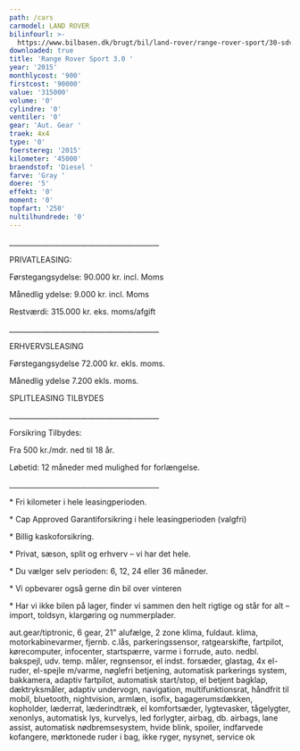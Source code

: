 ```yaml
---
path: /cars
carmodel: LAND ROVER
bilinfourl: >-
  https://www.bilbasen.dk/brugt/bil/land-rover/range-rover-sport/30-sdv6-hse-dynamic-aut-5d/3728406
downloaded: true
title: 'Range Rover Sport 3.0 '
year: '2015'
monthlycost: '900'
firstcost: '90000'
value: '315000'
volume: '0'
cylindre: '0'
ventiler: '0'
gear: 'Aut. Gear '
traek: 4x4
type: '0'
foerstereg: '2015'
kilometer: '45000'
braendstof: 'Diesel '
farve: 'Gray '
doere: '5'
effekt: '0'
moment: '0'
topfart: '250'
nultilhundrede: '0'
---
```

\_\_\_\_\_\_\_\_\_\_\_\_\_\_\_\_\_\_\_\_\_\_\_\_\_\_\_\_\_\_\_\_\_\_\_\_\_\_\_\_\_\_

PRIVATLEASING:

Førstegangsydelse: 90.000 kr. incl. Moms

Månedlig ydelse: 9.000 kr. incl. Moms

Restværdi: 315.000 kr. eks. moms/afgift

\_\_\_\_\_\_\_\_\_\_\_\_\_\_\_\_\_\_\_\_\_\_\_\_\_\_\_\_\_\_\_\_\_\_\_\_\_\_\_\_\_\_

ERHVERVSLEASING

Førstegangsydelse 72.000 kr. ekls. moms.

Månedlig ydelse 7.200 ekls. moms.

SPLITLEASING TILBYDES

\_\_\_\_\_\_\_\_\_\_\_\_\_\_\_\_\_\_\_\_\_\_\_\_\_\_\_\_\_\_\_\_\_\_\_\_\_\_\_\_\_\_

Forsikring Tilbydes:

Fra 500 kr./mdr. ned til 18 år.

Løbetid: 12 måneder med mulighed for forlængelse.

\_\_\_\_\_\_\_\_\_\_\_\_\_\_\_\_\_\_\_\_\_\_\_\_\_\_\_\_\_\_\_\_\_\_\_\_\_\_\_\_\_\_

\* Fri kilometer i hele leasingperioden.

\* Cap Approved Garantiforsikring i hele leasingperioden (valgfri)

\* Billig kaskoforsikring.

\* Privat, sæson, split og erhverv – vi har det hele.

\* Du vælger selv perioden: 6, 12, 24 eller 36 måneder.

\* Vi opbevarer også gerne din bil over vinteren

\* Har vi ikke bilen på lager, finder vi sammen den helt rigtige og står for alt – import, toldsyn, klargøring og nummerplader.

aut.gear/tiptronic, 6 gear, 21" alufælge, 2 zone klima, fuldaut. klima, motorkabinevarmer, fjernb. c.lås, parkeringssensor, ratgearskifte, fartpilot, kørecomputer, infocenter, startspærre, varme i forrude, auto. nedbl. bakspejl, udv. temp. måler, regnsensor, el indst. forsæder, glastag, 4x el-ruder, el-spejle m/varme, nøglefri betjening, automatisk parkerings system, bakkamera, adaptiv fartpilot, automatisk start/stop, el betjent bagklap, dæktryksmåler, adaptiv undervogn, navigation, multifunktionsrat, håndfrit til mobil, bluetooth, nightvision, armlæn, isofix, bagagerumsdækken, kopholder, læderrat, læderindtræk, el komfortsæder, lygtevasker, tågelygter, xenonlys, automatisk lys, kurvelys, led forlygter, airbag, db. airbags, lane assist, automatisk nødbremsesystem, hvide blink, spoiler, indfarvede kofangere, mørktonede ruder i bag, ikke ryger, nysynet, service ok
